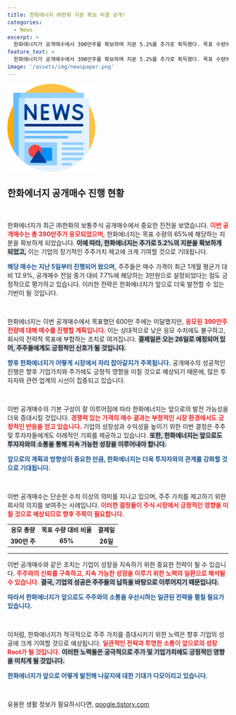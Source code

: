 ```yaml
---
title: 한화에너지 ㈜한화 지분 확보 비결 공개!
categories:
  - News
excerpt: >
  한화에너지가 공개매수에서 390만주를 확보하며 지분 5.2%를 추가로 획득했다. 목표 수량에는 미달했지만, 주주 가치를 높이기 위한 강력한 가격 제시가 돋보인다. 26일, 대금 결제로 마무리된다. 클릭하면 더 많은 비하인드 스토리를 확인할 수 있다!
feature_text: >
  한화에너지가 공개매수에서 390만주를 확보하며 지분 5.2%를 추가로 획득했다. 목표 수량에는 미달했지만, 주주 가치를 높이기 위한 강력한 가격 제시가 돋보인다. 26일, 대금 결제로 마무리된다. 클릭하면 더 많은 비하인드 스토리를 확인할 수 있다!
image: '/assets/img/newspaper.png'
---
```


<p><img src="/assets/img/newspaper.png" alt="kimp 속보" /></p>

<h2 data-ke-size="size26">한화에너지 공개매수 진행 현황</h2>

<p data-ke-size="size16">&nbsp;</p>

<p>한화에너지가 최근 ㈜한화의 보통주식 공개매수에서 중요한 진전을 보였습니다. <b><span style="color: #ee2323;">이번 공개매수는 총 390만주가 응모되었으며,</span></b> 한화에너지는 목표 수량의 65%에 해당하는 지분을 확보하게 되었습니다. <b><span style="background-color: #21538527;">이에 따라, 한화에너지는 추가로 5.2%의 지분을 확보하게 되었고,</span></b> 이는 기업의 장기적인 주주가치 제고에 크게 기여할 것으로 기대됩니다. </p>

<p><b><span style="color: #1a5490;">해당 매수는 지난 5일부터 진행되어 왔으며,</span></b> 주주들은 매수 가격이 최근 1개월 평균가 대비 12.9%, 공개매수 전일 종가 대비 7.7%에 해당하는 3만원으로 설정되었다는 점도 긍정적으로 평가하고 있습니다. 이러한 전략은 한화에너지가 앞으로 더욱 발전할 수 있는 기반이 될 것입니다.</p>

<p data-ke-size="size16">&nbsp;</p>

<p>한화에너지는 이번 공개매수에서 목표했던 600만 주에는 미달했지만, <b><span style="color: #ee2323;">응모된 390만주 전량에 대해 매수를 진행할 계획입니다.</span></b> 이는 상대적으로 낮은 응모 수치에도 불구하고, 회사의 전략적 목표에 부합하는 조치로 여겨집니다. <b><span style="background-color: #21538527;">결제일은 오는 26일로 예정되어 있어, 주주들에게도 긍정적인 신호가 될 것입니다.</span></b> </p>

<p><b><span style="color: #1a5490;">향후 한화에너지가 어떻게 시장에서 자리 잡아갈지가 주목됩니다.</span></b> 공개매수의 성공적인 진행은 향후 기업가치와 주가에도 긍정적 영향을 미칠 것으로 예상되기 때문에, 많은 투자자와 관련 업계의 시선이 집중되고 있습니다.</p>

<p data-ke-size="size16">&nbsp;</p> 

<p>이번 공개매수의 기본 구성이 잘 이루어짐에 따라 한화에너지는 앞으로의 발전 가능성을 더욱 증대시킬 것입니다. <b><span style="color: #ee2323;">경쟁력 있는 가격의 매수 결과는 부정적인 시장 환경에서도 긍정적인 반응을 얻고 있습니다.</span></b> 기업의 성장성과 수익성을 높이기 위한 이번 결정은 주주 및 투자자들에게도 이례적인 기회를 제공하고 있습니다. <b><span style="background-color: #21538527;">또한, 한화에너지는 앞으로도 투자자와의 소통을 통해 지속 가능한 성장을 이루어내야 합니다.</span></b> </p>

<p><b><span style="color: #1a5490;">앞으로의 계획과 방향성이 중요한 만큼, 한화에너지는 더욱 투자자와의 관계를 강화할 것으로 기대됩니다.</span></b> </p>

<p data-ke-size="size16">&nbsp;</p> 

<p>이번 공개매수는 단순한 수치 이상의 의미를 지니고 있으며, 주주 가치를 제고하기 위한 회사의 의지를 보여주는 사례입니다. <b><span style="color: #ee2323;">이러한 결정들이 주식 시장에서 긍정적인 영향을 미칠 것으로 예상되므로 향후 주목이 필요합니다.</span></b> </p>

<table>
  <tr>
    <td style="text-align: center; height: 17px;"><b>응모 총량</b></td>
    <td style="text-align: center; height: 17px;"><b>목표 수량 대비 비율</b></td>
    <td style="text-align: center; height: 17px;"><b>결제일</b></td>
  </tr>
  <tr>
    <td style="text-align: center; height: 17px;"><b>390만 주</b></td>
    <td style="text-align: center; height: 17px;"><b>65%</b></td>
    <td style="text-align: center; height: 17px;"><b>26일</b></td>
  </tr>
</table>

<hr>

<p>이번 공개매수와 같은 조치는 기업이 성장을 지속하기 위한 중요한 전략이 될 수 있습니다. <b><span style="color: #ee2323;">주주와의 신뢰를 구축하고, 지속 가능한 성장을 이루기 위한 노력의 일환으로 해석될 수 있습니다.</span></b> <b><span style="background-color: #21538527;">결국, 기업의 성공은 주주들의 납득을 바탕으로 이루어지기 때문입니다.</span></b> </p>

<p><b><span style="color: #1a5490;">따라서 한화에너지가 앞으로도 주주와의 소통을 우선시하는 일관된 전략을 펼칠 필요가 있습니다.</span></b> </p>

<p data-ke-size="size16">&nbsp;</p>

<p>이처럼, 한화에너지가 적극적으로 주주 가치를 증대시키기 위한 노력은 향후 기업의 성공에 크게 기여할 것으로 예상됩니다. <b><span style="color: #ee2323;">일관적인 전략과 투명한 소통이 앞으로의 성장Root가 될 것입니다.</span></b> <b><span style="background-color: #21538527;">이러한 노력들은 궁극적으로 주가 및 기업가치에도 긍정적인 영향을 미치게 될 것입니다.</span></b> </p>

<p><b><span style="color: #1a5490;">한화에너지가 앞으로 어떻게 발전해 나갈지에 대한 기대가 다모이리고 있습니다.</span></b> </p>

<p data-ke-size="size16">&nbsp;</p>
유용한 생활 정보가 필요하시다면, <a href="https://qoogle.tistory.com" rel="dofollow">qoogle.tistory.com</a>


